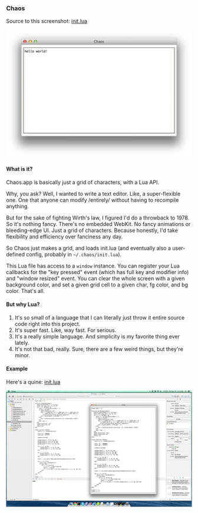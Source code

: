 ### Chaos

Source to this screenshot: [init.lua](https://github.com/sdegutis/chaos/blob/2dcaf408287553f7ec24ca0d859ac6492d71ef6d/Chaos/init.lua)

![sshot.png](sshot.png)

#### What is it?

Chaos.app is basically just a grid of characters, with a Lua API.

Why, you ask? Well, I wanted to write a text editor. Like, a
super-flexible one. One that anyone can modify /entirely/ without
having to recompile anything.

But for the sake of fighting Wirth's law, I figured I'd do a throwback
to 1978. So it's nothing fancy. There's no embedded WebKit. No fancy
animations or bleeding-edge UI. Just a grid of characters. Because
honestly, I'd take flexibility and efficiency over fanciness any day.

So Chaos just makes a grid, and loads init.lua (and eventually also a
user-defined config, probably in `~/.chaos/init.lua`).

This Lua file has access to a `window` instance. You can register your
Lua callbacks for the "key pressed" event (which has full key and
modifier info) and "window resized" event. You can clear the whole
screen with a given background color, and set a given grid cell to a
given char, fg color, and bg color. That's all.

#### But why Lua?

1. It's so small of a language that I can literally just throw it
   entire source code right into this project.
2. It's super fast. Like, way fast. For serious.
3. It's a really simple language. And simplicity is my favorite thing
   ever lately.
4. It's not that bad, really. Sure, there are a few weird things, but
   they're minor.

#### Example

Here's a quine: [init.lua](https://github.com/sdegutis/chaos/blob/87f9177f4ee030ab931199b8a4b5f983017d0283/Chaos/init.lua)

![quine.png](quine.png)
